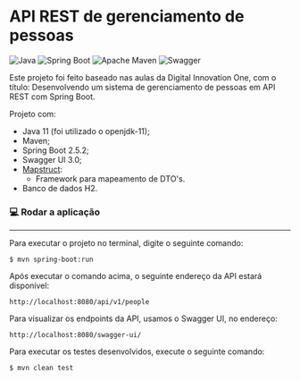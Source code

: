 # API REST de gerenciamento de pessoas


![Java](https://img.shields.io/badge/-Java-333333?style=flat&logo=java)
![Spring Boot](https://img.shields.io/badge/-Spring_Boot-333333?style=flat&logo=spring)
![Apache Maven](https://img.shields.io/badge/-Apache_Maven-333333?style=flat&logo=apache-maven&logoColor=C71A36)
![Swagger](https://img.shields.io/badge/-Swagger-333333?style=flat&logo=swagger)


Este projeto foi feito baseado nas aulas da Digital Innovation One, com o título: Desenvolvendo um sistema de gerenciamento de pessoas em API REST com Spring Boot.

Projeto com:
- Java 11 (foi utilizado o openjdk-11);
- Maven;
- Spring Boot 2.5.2;
- Swagger UI 3.0;
- [Mapstruct](https://mapstruct.org/):
    - Framework para mapeamento de DTO's.
- Banco de dados H2.


### :computer: Rodar a aplicação
---

Para executar o projeto no terminal, digite o seguinte comando:

```shell script
$ mvn spring-boot:run
```

Após executar o comando acima, o seguinte endereço da API estará disponível:

```
http://localhost:8080/api/v1/people
```

Para visualizar os endpoints da API, usamos o Swagger UI, no endereço:

```
http://localhost:8080/swagger-ui/
```

Para executar os testes desenvolvidos, execute o seguinte comando:

```shell script
$ mvn clean test
```
